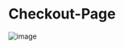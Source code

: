 # Checkout-Page
![image](https://user-images.githubusercontent.com/118567648/213225891-337c663a-d3a8-41ea-b783-66393418f4ea.png)

